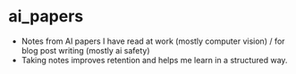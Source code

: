 # ai_papers
* Notes from AI papers I have read at work (mostly computer vision) / for blog post writing (mostly ai safety)
* Taking notes improves retention and helps me learn in a structured way.
